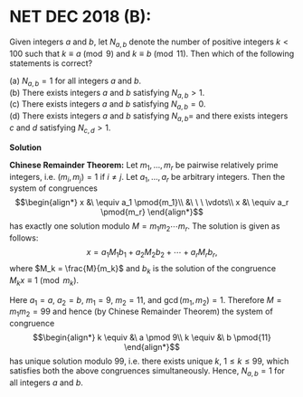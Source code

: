 # **NET DEC 2018 (B):** 

Given integers $a$ and $b$, let $N_{a,b}$ denote
the number of positive integers $k < 100$ such that $k \equiv a \pmod 9$
and $k \equiv b \pmod{11}$. Then which of the following statements is
correct?

(a) $N_{a,b} =1$ for all integers $a$ and $b$.<br>
(b) There exists integers $a$ and $b$ satisfying $N_{a,b} > 1$.<br>
(c) There exists integers $a$ and $b$
satisfying $N_{a,b} =0$.<br>
(d) There exists integers $a$ and $b$ satisfying
$N_{a,b} =$ and there exists integers $c$ and $d$ satisfying
$N_{c,d} > 1$.<br>

**Solution**

**Chinese Remainder Theorem:** Let $m_1,\ldots,m_r$ be pairwise
relatively prime integers, i.e. $(m_i,m_j)=1$ if $i \neq j$. Let
$a_1,\ldots,a_r$ be arbitrary integers. Then the system of congruences
$$\begin{align*}
x &\ \equiv a_1 \pmod{m_1}\\
&\ \ \ \vdots\\
x &\ \equiv a_r \pmod{m_r}
\end{align*}$$
has exactly one solution modulo $M=m_1m_2\cdots m_r$.
The solution is given as follows:
$$x=a_1M_1 b_1 + a_2 M_2 b_2 + \cdots + a_r M_r b_r,$$ 
where
$M_k = \frac{M}{m_k}$ and $b_k$ is the solution of the congruence
$M_kx \equiv 1 \pmod{m_k}$.

Here $a_1=a$, $a_2=b$, $m_1=9$, $m_2=11$, and $\gcd(m_1,m_2)=1$.
Therefore $M=m_1m_2=99$ and hence (by Chinese Remainder Theorem) the
system of congruence 
$$\begin{align*}
k \equiv &\ a \pmod 9\\
k \equiv &\  b \pmod{11}
\end{align*}$$ 
has unique solution modulo $99$, i.e. there exists
unique $k$, $1 \le k \le 99$, which satisfies both the above congruences
simultaneously. Hence, $N_{a,b} = 1$ for all integers $a$ and $b$.

